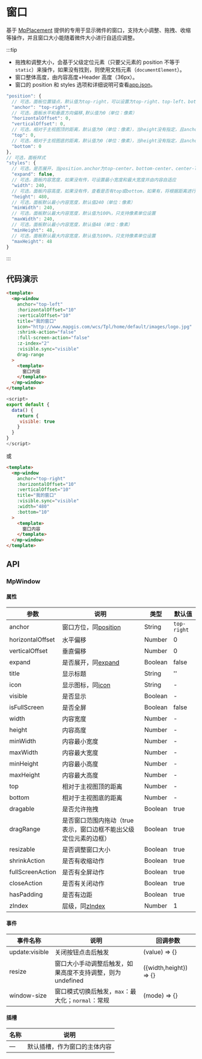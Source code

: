 # 窗口

基于 [MpPlacement](/zh/components/common/placement.html) 提供的专用于显示微件的窗口，支持大小调整、拖拽、收缩等操作，并且窗口大小能随着微件大小进行自适应调整。

:::tip

- 拖拽和调整大小，会基于父级定位元素（只要父元素的 position 不等于`static`）来操作，如果没有找到，则使用文档元素（`documentElement`）。
- 窗口整体高度，由内容高度+Header 高度（36px）。
- 窗口的 position 和 styles 选项和详细说明可查看[app.json](/zh/config/app.html)。

```js
"position": {
  // 可选，面板位置锚点，默认值为top-right，可以设置为top-right、top-left、bottom-right、bottom-left、top-center、center-right、bottom-center、center-left、center-center
  "anchor": "top-right",
  // 可选，面板水平和垂直方向偏移,默认值为0（单位：像素）
  "horizontalOffset": 0,
  "verticalOffset": 0,
  // 可选，相对于主视图顶的距离，默认值为0（单位：像素），当height没有指定，且anchor为'bottom-left', 'bottom-right', 'bottom-center'时生效
  "top": 0,
  // 可选，相对于主视图底的距离，默认值为0（单位：像素），当height没有指定，且anchor为'top-left', 'top-right', 'top-center'时生效
  "bottom": 0
},
// 可选，面板样式
"styles": {
  // 可选，是否展开，当position.anchor为top-center、bottom-center、center-left、center-right、center-center时生效
  "expand": false,
  // 可选，面板内容宽度，如果没有传，可设置最小宽度和最大宽度并由内容自适应
  "width": 240,
  // 可选，面板内容高度，如果没有传，查看是否有top或bottom，如果有，将根据距离进行自适应，如果也没有，可设置最小高度和最大高度并由内容自适应
  "height": 480,
  // 可选，面板默认最小内容宽度，默认值240（单位：像素）
  "minWidth": 240,
  // 可选，面板默认最大内容宽度，默认值为100%，只支持像素单位设置
  "maxWidth": 240,
  // 可选，面板默认最小内容宽度，默认值48（单位：像素）
  "minHeight": 48,
  // 可选，面板默认最大内容宽度，默认值为100%，只支持像素单位设置
  "maxHeight": 48
}
```

:::

## 代码演示

```html
<template>
  <mp-window
    anchor="top-left"
    :horizontalOffset="10"
    :verticalOffset="10"
    title="我的窗口"
    icon="http://www.mapgis.com/wcs/Tpl/home/default/images/logo.jpg"
    :shrink-action="false"
    :full-screen-action="false"
    :z-index="2"
    :visible.sync="visible"
    drag-range
  >
    <template>
      窗口内容
    </template>
  </mp-window>
</template>
```

```js
<script>
export default {
  data() {
    return {
     visible: true
    }
  }
}
</script>
```

或

```html
<template>
  <mp-window
    anchor="top-right"
    :horizontalOffset="10"
    :verticalOffset="10"
    title="我的窗口"
    :visible.sync="visible"
    :width="480"
    :bottom="10"
  >
    <template>
      窗口内容
    </template>
  </mp-window>
</template>
```

## API

### MpWindow

#### 属性

| 参数             | 说明                                                              | 类型    | 默认值      |
| ---------------- | ----------------------------------------------------------------- | ------- | ----------- |
| anchor           | 窗口方位，同[position](/zh/components/common/placement.html)      | String  | `top-right` |
| horizontalOffset | 水平偏移                                                          | Number  | 0           |
| verticalOffset   | 垂直偏移                                                          | Number  | 0           |
| expand           | 是否展开，同[expand](/zh/components/common/placement.html)        | Boolean | false       |
| title            | 显示标题                                                          | String  | ''          |
| icon             | 显示图标，同[icon](/zh/components/common/icon.html)               | String  | -           |
| visible          | 是否显示                                                          | Boolean | -           |
| isFullScreen     | 是否全屏                                                          | Boolean | false       |
| width            | 内容宽度                                                          | Number  | -           |
| height           | 内容高度                                                          | Number  | -           |
| minWidth         | 内容最小宽度                                                      | Number  | -           |
| maxWidth         | 内容最大宽度                                                      | Number  | -           |
| minHeight        | 内容最小高度                                                      | Number  | -           |
| maxHeight        | 内容最大高度                                                      | Number  | -           |
| top              | 相对于主视图顶的距离                                              | Number  | -           |
| bottom           | 相对于主视图底的距离                                              | Number  | -           |
| dragable         | 是否允许拖拽                                                      | Boolean | true        |
| dragRange        | 是否窗口范围内拖动（true 表示，窗口边框不能出父级定位元素的边框） | Boolean | true        |
| resizable        | 是否调整窗口大小                                                  | Boolean | true        |
| shrinkAction     | 是否有收缩动作                                                    | Boolean | true        |
| fullScreenAction | 是否有全屏动作                                                    | Boolean | true        |
| closeAction      | 是否有关闭动作                                                    | Boolean | true        |
| hasPadding       | 是否有边距                                                        | Boolean | true        |
| zIndex           | 层级，同[zIndex](/zh/components/common/placement.html)            | Number  | 1           |

#### 事件

| 事件名称       | 说明                                                       | 回调参数               |
| -------------- | ---------------------------------------------------------- | ---------------------- |
| update:visible | 关闭按钮点击后触发                                         | (value) => {}          |
| resize         | 窗口大小手动调整后触发，如果高度不支持调整，则为 undefined | ({width,height}) => {} |
| window-size    | 窗口模式切换后触发，`max`：最大化；`normal`：常规          | (mode) => {}           |

#### 插槽

| 名称 | 说明                         |
| ---- | ---------------------------- |
| —    | 默认插槽，作为窗口的主体内容 |
